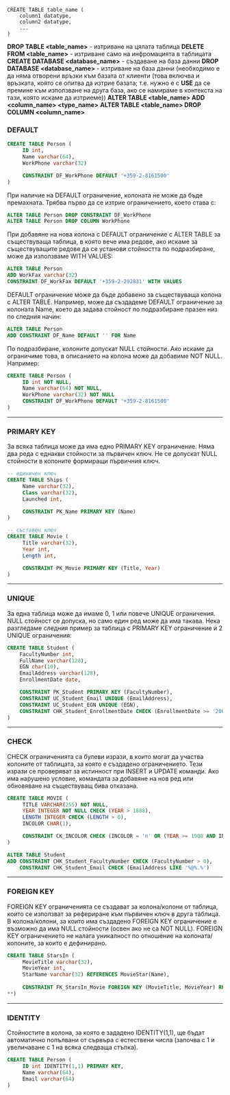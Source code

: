 ```
CREATE TABLE table_name (  
	column1 datatype,
	column2 datatype,
	...
)
```
**DROP TABLE <table_name>** - изтриване на цялата таблица
**DELETE FROM <table_name>** - изтриване само на инфромацията в таблицата
**CREATE DATABASE <database_name>** - създаване на база данни
**DROP DATABASE <database_name>** - изтриване на база данни (необходимо е да няма отворени връзки към базата от клиенти (това включва и връзката, която се опитва да изтрие базата; т.е. нужно е с **USE** да се премине към използване на друга база, ако се намираме в контекста на тази, която искаме да изтриеме))
**ALTER TABLE <table_name> ADD <column_name> <type_name>**
**ALTER TABLE <table_name> DROP COLUMN <column_name>**

### DEFAULT
```sql
CREATE TABLE Person (
     ID int,
     Name varchar(64),
     WorkPhone varchar(32) 

     CONSTRAINT DF_WorkPhone DEFAULT '+359-2-8161500'
)
```
При наличие на DEFAULT ограничение, колоната не може да бъде премахната. Трябва първо да се изтрие ограничението, което става с:
```sql
ALTER TABLE Person DROP CONSTRAINT DF_WorkPhone
ALTER TABLE Person DROP COLUMN WorkPhone
```
При добавяне на нова колона с DEFAULT ограничение с ALTER TABLE за съществуваща таблица, в която вече има редове,
ако искаме за съществуващите редове да се установи стойността по подразбиране, може да използваме WITH VALUES:
```sql
ALTER TABLE Person 
ADD WorkFax varchar(32) 
CONSTRAINT DF_WorkFax DEFAULT '+359-2-292831' WITH VALUES
```

DEFAULT ограничение може да бъде добавено за съществуваща колона с ALTER TABLE. Например, може да създадеме DEFAULT ограничение за колоната Name, което да задава стойност по подразбиране празен низ по следния начин:
```sql
ALTER TABLE Person
ADD CONSTRAINT DF_Name DEFAULT '' FOR Name
```
По подразбиране, колоните допускат NULL стойности. Ако искаме да ограничиме това, в описанието на колона може да добавиме NOT NULL. Например:
```sql
CREATE TABLE Person (
     ID int NOT NULL,
     Name varchar(64) NOT NULL,
     WorkPhone varchar(32) NOT NULL
     CONSTRAINT DF_WorkPhone DEFAULT '+359-2-8161500'
)
```

--------------------------------------------------------------------------------------

### PRIMARY KEY
За всяка таблица може да има едно PRIMARY KEY ограничение. Няма два реда с еднакви стойности за първичен ключ.
Не се допускат NULL стойности в колоните формиращи първичния ключ. 
```sql
-- единичен ключ
CREATE TABLE Ships (
     Name varchar(32),
     Class varchar(32),
     Launched int,

     CONSTRAINT PK_Name PRIMARY KEY (Name)
)

-- съставен ключ
CREATE TABLE Movie (
     Title varchar(32),
     Year int,
     Length int,

     CONSTRAINT PK_Movie PRIMARY KEY (Title, Year)
)
```
--------------------------------------------------------------------------------------

### UNIQUE

За една таблица може да имаме 0, 1 или повече UNIQUE ограничения. NULL стойност се допуска, но само един ред може да има такава.
Нека разгледаме следния пример за таблица с PRIMARY KEY ограничение и 2 UNIQUE ограничения:
```sql
CREATE TABLE Student (
    FacultyNumber int,
    FullName varchar(128),
    EGN char(10),
    EmailAddress varchar(128),
    EnrollmentDate date,

    CONSTRAINT PK_Student PRIMARY KEY (FacultyNumber),
    CONSTRAINT UC_Student_Email UNIQUE (EmailAddress),
    CONSTRAINT UC_Student_EGN UNIQUE (EGN),
    CONSTRAINT CHK_Student_EnrollmentDate CHECK (EnrollmentDate >= '2000-01-01')
)
```
--------------------------------------

### CHECK

CHECK ограниченията са булеви изрази, в които могат да участва колоните от таблицата, за която е създадено ограничението.
Тези изрази се проверяват за истинност при INSERT и UPDATE команди. Ако има нарушено условие, командата за добавяне на нов ред или обновяване на съществуващ бива отказана.
```sql
CREATE TABLE MOVIE (
     TITLE VARCHAR(255) NOT NULL,
     YEAR INTEGER NOT NULL CHECK (YEAR > 1888),
     LENGTH INTEGER CHECK (LENGTH > 0),
     INCOLOR CHAR(1),

     CONSTRAINT CK_INCOLOR CHECK (INCOLOR = 'n' OR (YEAR >= 1908 AND INCOLOR = 'y'))
)

ALTER TABLE Student
ADD CONSTRAINT CHK_Student_FacultyNumber CHECK (FacultyNumber > 0),
    CONSTRAINT CHK_Student_Email CHECK (EmailAddress LIKE '%@%.%')
   ```
   ---
  
### FOREIGN KEY
FOREIGN KEY ограниченията се създават за колона/колони от таблица, които се използват за рефериране към първичен ключ в друга таблица.
В колона/колони, за които има създадено FOREIGN KEY ограничение е възможно да има NULL стойности (освен ако не са NOT NULL). FOREIGN KEY ограничението не налага уникалност по отношение на колоната/колоните, за които е дефинирано.
```sql
CREATE TABLE StarsIn (  
     MovieTitle varchar(32),  
     MovieYear int,  
     StarName varchar(32) REFERENCES MovieStar(Name),  
     
     CONSTRAINT FK_StarsIn_Movie FOREIGN KEY (MovieTitle, MovieYear) REFERENCES Movie(Title, Year)  
**)
``` 
---
  
### IDENTITY
Стойностите в колона, за която е зададено IDENTITY(1,1), ще бъдат автоматично попълвани от сървъра с естествени числа (започва с 1 и увеличаване с 1 на всяка следваща стъпка).
```sql
CREATE TABLE Person (  
     ID int IDENTITY(1,1) PRIMARY KEY,  
     Name varchar(64),  
     Email varchar(64)  
)
```